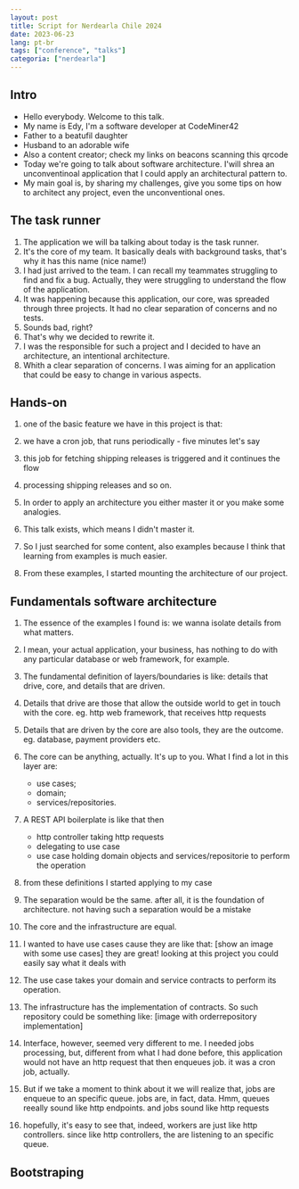 ```yaml
---
layout: post
title: Script for Nerdearla Chile 2024
date: 2023-06-23
lang: pt-br
tags: ["conference", "talks"]
categoria: ["nerdearla"]
---
```


## Intro

- Hello everybody. Welcome to this talk.
- My name is Edy, I'm a software developer at CodeMiner42
- Father to a beatufil daughter
- Husband to an adorable wife
- Also a content creator; check my links on beacons scanning this qrcode
- Today we're going to talk about software architecture. I'will shrea an unconventinoal application that I could apply
    an architectural pattern to.
- My main goal is, by sharing my challenges, give you some tips on how to architect any project, even the unconventional
    ones.

## The task runner

1. The application we will ba talking about today is the task runner.
2. It's the core of my team. It basically deals with background tasks, that's why it has this name (nice name!)
3. I had just arrived to the team. I can recall my teammates struggling to find and fix a bug. Actually, they were
   struggling to understand the flow of the application.
4. It was happening because this application, our core, was spreaded through three projects. It had no clear separation
   of concerns and no tests.
5. Sounds bad, right?
6. That's why we decided to rewrite it.
7. I was the responsible for such a project and I decided to have an architecture, an intentional architecture.
8. Whith a clear separation of concerns. I was aiming for an application that could be easy to change in various
   aspects.

## Hands-on

1. one of the basic feature we have in this project is that:
2. we have a cron job, that runs periodically - five minutes let's say
3. this job for fetching shipping releases is triggered and it continues the flow
4. processing shipping releases and so on.

1. In order to apply an architecture you either master it or you make some analogies.
2. This talk exists, which means I didn't master it.
3. So I just searched for some content, also examples because I think that learning from examples is much easier.
4. From these examples, I started mounting the architecture of our project.

## Fundamentals software architecture

1. The essence of the examples I found is: we wanna isolate details from what matters.
2. I mean, your actual application, your business, has nothing to do with any particular database or web framework, for
   example.
3. The fundamental definition of layers/boundaries is like: details that drive, core, and details that are driven.
4. Details that drive are those that allow the outside world to get in touch with the core. eg. http web framework, that
   receives http requests
5. Details that are driven by the core are also tools, they are the outcome. eg. database, payment providers etc.
6. The core can be anything, actually. It's up to you. What I find a lot in this layer are:
    - use cases;
    - domain;
    - services/repositories.
7. A REST API boilerplate is like that then
    - http controller taking http requests
    - delegating to use case
    - use case holding domain objects and services/repositorie to perform the operation
8. from these definitions I started applying to my case
9. The separation would be the same. after all, it is the foundation of architecture. not having such a separation would
   be a mistake
10. The core and the infrastructure are equal.
11. I wanted to have use cases cause they are like that: [show an image with some use cases]
    they are great! looking at this project you could easily say what it deals with
12. The use case takes your domain and service contracts to perform its operation.

13. The infrastructure has the implementation of contracts. So such repository could be something like: [image with
    orderrepository implementation]

14. Interface, however, seemed very different to me. I needed jobs processing, but, different from what I had done before, this application would not have an http request that then enqueues job. it was a cron job, actually.
15. But if we take a moment to think about it we will realize that, jobs are enqueue to an specific queue. jobs are, in
    fact, data. Hmm, queues reeally sound like http endpoints. and jobs sound like http requests
16. hopefully, it's easy to see that, indeed, workers are just like http controllers. since like http controllers, the
    are listening to an specific queue.

## Bootstraping
